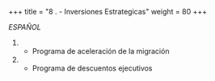 +++ 
title = "8 . - Inversiones Estrategicas" 
weight = 80
+++

*ESPAÑOL*

1. - Programa de aceleración de la migración

1. - Programa de descuentos ejecutivos